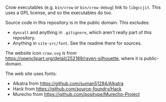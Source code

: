 Crow executables (e.g. `bin/crow` or `bin/crow-debug`) link to `libgccjit`.
This uses a GPL license, and so the executables do too.

Source code in this repository is in the public domain. This excludes:

* `dyncall` and anything in `.gitignore`, which aren't really part of this repository.
* Anything in `site-src/font`. See the readme there for sources.

The website icon `crow.svg` is from https://openclipart.org/detail/252189/raven-silhouette, where it is public-domain.

The web site uses fonts:
* Alkatra from https://github.com/suman51284/Alkatra
* Hack from https://github.com/source-foundry/Hack
* Murecho from https://github.com/positype/Murecho-Project
